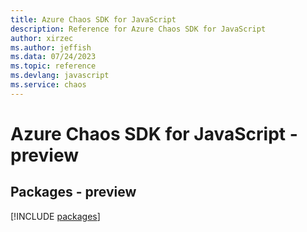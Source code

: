 ```yaml
---
title: Azure Chaos SDK for JavaScript
description: Reference for Azure Chaos SDK for JavaScript
author: xirzec
ms.author: jeffish
ms.data: 07/24/2023
ms.topic: reference
ms.devlang: javascript
ms.service: chaos
---
```

# Azure Chaos SDK for JavaScript - preview
## Packages - preview
[!INCLUDE [packages](chaos-index.md)]